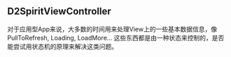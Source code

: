 D2SpiritViewController
---
对于应用型App来说，大多数的时间用来处理View上的一些基本数据信息，像PullToRefresh, Loading, LoadMore...
这些东西都是由一种状态来控制的，是否能尝试用状态机的原理来解决这类问题。
